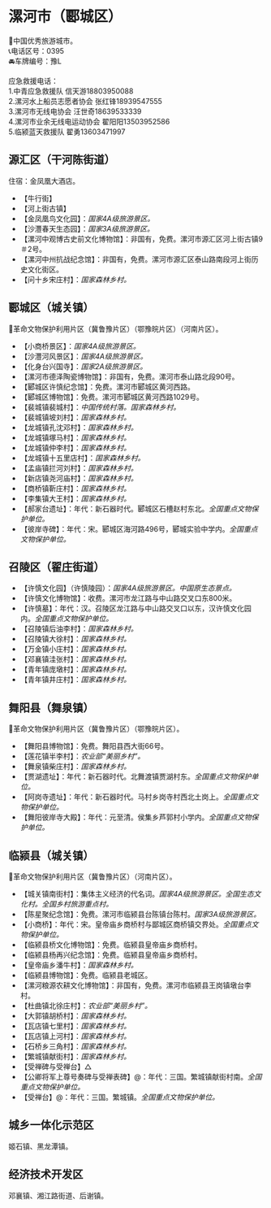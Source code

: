 # 漯河市（郾城区）  
🏅中国优秀旅游城市。   
📞电话区号：0395  
🚘车牌编号：豫L  
  
应急救援电话：  
1.中青应急救援队 信天游18803950088  
2.漯河水上船员志愿者协会 张红锋18939547555  
3.漯河市无线电协会 汪世奇18639533339  
4.漯河市业余无线电运动协会 翟阳阳13503952586  
5.临颍蓝天救援队 翟勇13603471997  
  
## 源汇区（干河陈街道）  
住宿：金凤凰大酒店。   
* 【牛行街】  
* 【河上街古镇】  
* 【金凤凰鸟文化园】：*国家4A级旅游景区。*  
* 【沙灃春天生态园】：*国家3A级旅游景区。*  
* 【漯河中观博古史前文化博物馆】：非国有，免费。漯河市源汇区河上街古镇9＃2号。   
* 【漯河中州抗战纪念馆】：非国有，免费。漯河市源汇区泰山路南段河上街历史文化街区。   
* 【问十乡宋庄村】：*国家森林乡村。*  

## 郾城区（城关镇）  
🚩革命文物保护利用片区（冀鲁豫片区）（鄂豫皖片区）（河南片区）。   
* 【小商桥景区】：*国家4A级旅游景区。*  
* 【沙灃河风景区】：*国家4A级旅游景区。*  
* 【化身台兴国寺】：*国家2A级旅游景区。*  
* 【漯河市德泽陶瓷博物馆】：非国有，免费。漯河市泰山路北段90号。   
* 【郾城区许慎纪念馆】：免费。漯河市郾城区黄河西路。   
* 【郾城区博物馆】：免费。漯河市郾城区黄河西路1029号。   
* 【裴城镇裴城村】：*中国传统村落。国家森林乡村。*  
* 【裴城镇坡刘村】：*国家森林乡村。*  
* 【龙城镇孔沈邓村】：*国家森林乡村。*  
* 【龙城镇塚马村】：*国家森林乡村。*  
* 【龙城镇仲李村】：*国家森林乡村。*  
* 【龙城镇十五里店村】：*国家森林乡村。*  
* 【孟庙镇拦河刘村】：*国家森林乡村。*  
* 【新店镇尧河庙村】：*国家森林乡村。*  
* 【商桥镇靳庄村】：*国家森林乡村。*  
* 【李集镇大王村】：*国家森林乡村。*  
* 【郝家台遗址】：年代：新石器时代。郾城区石槽赵村东北。*全国重点文物保护单位。*   
* 【彼岸寺碑】：年代：宋。郾城区海河路496号，郾城实验中学内。*全国重点文物保护单位。*   

## 召陵区（翟庄街道）  
* 【许慎文化园】（许慎陵园）：*国家4A级旅游景区。中国原生态景点。*  
* 【许慎文化博物馆】：收费。漯河市龙江路与中山路交叉口东800米。   
* 【许慎墓】：年代：汉。召陵区龙江路与中山路交叉口以东，汉许慎文化园内。*全国重点文物保护单位。*   
* 【召陵镇后油李村】：*国家森林乡村。*  
* 【召陵镇大徐村】：*国家森林乡村。*  
* 【万金镇小庄村】：*国家森林乡村。*  
* 【邓襄镇洼张村】：*国家森林乡村。*  
* 【青年镇庞墩村】：*国家森林乡村。*  
* 【青年镇井庄村】：*国家森林乡村。*  

## 舞阳县（舞泉镇）  
🚩革命文物保护利用片区（冀鲁豫片区）（鄂豫皖片区）。   
* 【舞阳县博物馆】：免费。舞阳县西大街66号。   
* 【莲花镇半李村】：*农业部“美丽乡村”。*  
* 【舞泉镇柴庄村】：*国家森林乡村。*  
* 【贾湖遗址】：年代：新石器时代。北舞渡镇贾湖村东。*全国重点文物保护单位。*   
* 【阿岗寺遗址】：年代：新石器时代。马村乡岗寺村西北土岗上。*全国重点文物保护单位。*   
* 【舞阳彼岸寺大殿】：年代：元至清。侯集乡芦郭村小学内。*全国重点文物保护单位。*   

## 临颍县（城关镇）  
🚩革命文物保护利用片区（冀鲁豫片区）（河南片区）。   
* 【城关镇南街村】：集体主义经济的代名词。*国家4A级旅游景区。全国生态文化村。全国乡村旅游重点村。*  
* 【陈星聚纪念馆】：免费。漯河市临颍县台陈镇台陈村。*国家3A级旅游景区。*  
* 【小商桥】：年代：宋。皇帝庙乡商桥村与鄙城区商桥镇交界处。*全国重点文物保护单位。*   
* 【临颍县桥文化博物馆】：免费。临颍县皇帝庙乡商桥村。   
* 【临颍县杨再兴纪念馆】：免费。临颍县皇帝庙乡商桥村。   
* 【皇帝庙乡潘牛村】：*国家森林乡村。*  
* 【临颍县博物馆】：免费。临颍县老城区。   
* 【漯河粮源农耕文化博物馆】：非国有，免费。漯河市临颍县王岗镇墩台李村。   
* 【杜曲镇北徐庄村】：*农业部“美丽乡村”。*  
* 【大郭镇胡桥村】：*国家森林乡村。*  
* 【瓦店镇七里村】：*国家森林乡村。*  
* 【瓦店镇上河村】：*国家森林乡村。*  
* 【石桥乡三角村】：*国家森林乡村。*  
* 【繁城镇献街村】：*国家森林乡村。*  
* 【受禅碑与受禅台】△
* 【公卿将军上尊号奏碑与受禅表碑】@：年代：三国。繁城镇献街村南。*全国重点文物保护单位。*   
* 【受禅台】@：年代：三国。繁城镇。*全国重点文物保护单位。*   
## 城乡一体化示范区  
姬石镇、黑龙潭镇。   

## 经济技术开发区  
邓襄镇、湘江路街道、后谢镇。